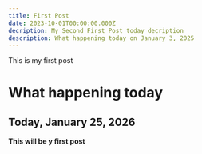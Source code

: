 ```yaml
---
title: First Post
date: 2023-10-01T00:00:00.000Z
decription: My Second First Post today decription
description: What happening today on January 3, 2025
---
```

This is my first post 

# What happening today

## **T﻿oday, January 25, 2026**

**T﻿his will be y first post**